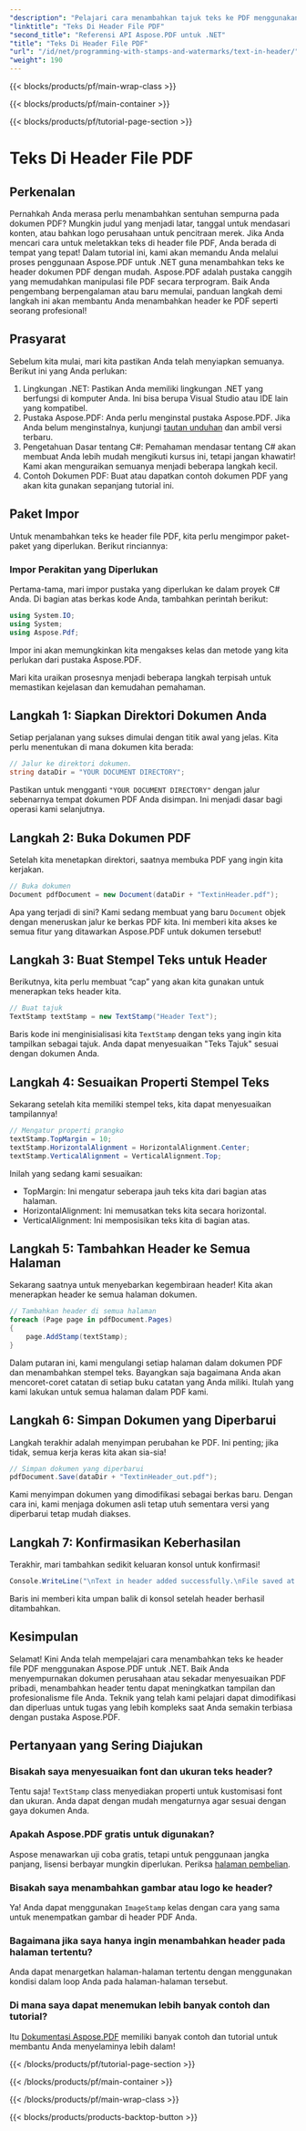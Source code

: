 ```yaml
---
"description": "Pelajari cara menambahkan tajuk teks ke PDF menggunakan Aspose.PDF for .NET dengan tutorial langkah demi langkah ini. Sempurnakan dokumen Anda secara efisien dan efektif."
"linktitle": "Teks Di Header File PDF"
"second_title": "Referensi API Aspose.PDF untuk .NET"
"title": "Teks Di Header File PDF"
"url": "/id/net/programming-with-stamps-and-watermarks/text-in-header/"
"weight": 190
---
```


{{< blocks/products/pf/main-wrap-class >}}

{{< blocks/products/pf/main-container >}}

{{< blocks/products/pf/tutorial-page-section >}}

# Teks Di Header File PDF

## Perkenalan

Pernahkah Anda merasa perlu menambahkan sentuhan sempurna pada dokumen PDF? Mungkin judul yang menjadi latar, tanggal untuk mendasari konten, atau bahkan logo perusahaan untuk pencitraan merek. Jika Anda mencari cara untuk meletakkan teks di header file PDF, Anda berada di tempat yang tepat! Dalam tutorial ini, kami akan memandu Anda melalui proses penggunaan Aspose.PDF untuk .NET guna menambahkan teks ke header dokumen PDF dengan mudah. Aspose.PDF adalah pustaka canggih yang memudahkan manipulasi file PDF secara terprogram. Baik Anda pengembang berpengalaman atau baru memulai, panduan langkah demi langkah ini akan membantu Anda menambahkan header ke PDF seperti seorang profesional!

## Prasyarat

Sebelum kita mulai, mari kita pastikan Anda telah menyiapkan semuanya. Berikut ini yang Anda perlukan:

1. Lingkungan .NET: Pastikan Anda memiliki lingkungan .NET yang berfungsi di komputer Anda. Ini bisa berupa Visual Studio atau IDE lain yang kompatibel.
2. Pustaka Aspose.PDF: Anda perlu menginstal pustaka Aspose.PDF. Jika Anda belum menginstalnya, kunjungi [tautan unduhan](https://releases.aspose.com/pdf/net/) dan ambil versi terbaru.
3. Pengetahuan Dasar tentang C#: Pemahaman mendasar tentang C# akan membuat Anda lebih mudah mengikuti kursus ini, tetapi jangan khawatir! Kami akan menguraikan semuanya menjadi beberapa langkah kecil.
4. Contoh Dokumen PDF: Buat atau dapatkan contoh dokumen PDF yang akan kita gunakan sepanjang tutorial ini.

## Paket Impor

Untuk menambahkan teks ke header file PDF, kita perlu mengimpor paket-paket yang diperlukan. Berikut rinciannya:

### Impor Perakitan yang Diperlukan

Pertama-tama, mari impor pustaka yang diperlukan ke dalam proyek C# Anda. Di bagian atas berkas kode Anda, tambahkan perintah berikut:

```csharp
using System.IO;
using System;
using Aspose.Pdf;
```

Impor ini akan memungkinkan kita mengakses kelas dan metode yang kita perlukan dari pustaka Aspose.PDF.

Mari kita uraikan prosesnya menjadi beberapa langkah terpisah untuk memastikan kejelasan dan kemudahan pemahaman.

## Langkah 1: Siapkan Direktori Dokumen Anda

Setiap perjalanan yang sukses dimulai dengan titik awal yang jelas. Kita perlu menentukan di mana dokumen kita berada:

```csharp
// Jalur ke direktori dokumen.
string dataDir = "YOUR DOCUMENT DIRECTORY";
```

Pastikan untuk mengganti `"YOUR DOCUMENT DIRECTORY"` dengan jalur sebenarnya tempat dokumen PDF Anda disimpan. Ini menjadi dasar bagi operasi kami selanjutnya.

## Langkah 2: Buka Dokumen PDF

Setelah kita menetapkan direktori, saatnya membuka PDF yang ingin kita kerjakan.

```csharp
// Buka dokumen
Document pdfDocument = new Document(dataDir + "TextinHeader.pdf");
```

Apa yang terjadi di sini? Kami sedang membuat yang baru `Document` objek dengan meneruskan jalur ke berkas PDF kita. Ini memberi kita akses ke semua fitur yang ditawarkan Aspose.PDF untuk dokumen tersebut!

## Langkah 3: Buat Stempel Teks untuk Header

Berikutnya, kita perlu membuat “cap” yang akan kita gunakan untuk menerapkan teks header kita.

```csharp
// Buat tajuk
TextStamp textStamp = new TextStamp("Header Text");
```

Baris kode ini menginisialisasi kita `TextStamp` dengan teks yang ingin kita tampilkan sebagai tajuk. Anda dapat menyesuaikan "Teks Tajuk" sesuai dengan dokumen Anda. 

## Langkah 4: Sesuaikan Properti Stempel Teks

Sekarang setelah kita memiliki stempel teks, kita dapat menyesuaikan tampilannya!

```csharp
// Mengatur properti prangko
textStamp.TopMargin = 10;
textStamp.HorizontalAlignment = HorizontalAlignment.Center;
textStamp.VerticalAlignment = VerticalAlignment.Top;
```

Inilah yang sedang kami sesuaikan:
- TopMargin: Ini mengatur seberapa jauh teks kita dari bagian atas halaman.
- HorizontalAlignment: Ini memusatkan teks kita secara horizontal.
- VerticalAlignment: Ini memposisikan teks kita di bagian atas.

## Langkah 5: Tambahkan Header ke Semua Halaman

Sekarang saatnya untuk menyebarkan kegembiraan header! Kita akan menerapkan header ke semua halaman dokumen.

```csharp
// Tambahkan header di semua halaman
foreach (Page page in pdfDocument.Pages)
{
    page.AddStamp(textStamp);
}
```

Dalam putaran ini, kami mengulangi setiap halaman dalam dokumen PDF dan menambahkan stempel teks. Bayangkan saja bagaimana Anda akan mencoret-coret catatan di setiap buku catatan yang Anda miliki. Itulah yang kami lakukan untuk semua halaman dalam PDF kami.

## Langkah 6: Simpan Dokumen yang Diperbarui

Langkah terakhir adalah menyimpan perubahan ke PDF. Ini penting; jika tidak, semua kerja keras kita akan sia-sia!

```csharp
// Simpan dokumen yang diperbarui
pdfDocument.Save(dataDir + "TextinHeader_out.pdf");
```

Kami menyimpan dokumen yang dimodifikasi sebagai berkas baru. Dengan cara ini, kami menjaga dokumen asli tetap utuh sementara versi yang diperbarui tetap mudah diakses.

## Langkah 7: Konfirmasikan Keberhasilan

Terakhir, mari tambahkan sedikit keluaran konsol untuk konfirmasi!

```csharp
Console.WriteLine("\nText in header added successfully.\nFile saved at " + dataDir);
```

Baris ini memberi kita umpan balik di konsol setelah header berhasil ditambahkan.

## Kesimpulan

Selamat! Kini Anda telah mempelajari cara menambahkan teks ke header file PDF menggunakan Aspose.PDF untuk .NET. Baik Anda menyempurnakan dokumen perusahaan atau sekadar menyesuaikan PDF pribadi, menambahkan header tentu dapat meningkatkan tampilan dan profesionalisme file Anda. Teknik yang telah kami pelajari dapat dimodifikasi dan diperluas untuk tugas yang lebih kompleks saat Anda semakin terbiasa dengan pustaka Aspose.PDF.

## Pertanyaan yang Sering Diajukan

### Bisakah saya menyesuaikan font dan ukuran teks header?
Tentu saja! `TextStamp` class menyediakan properti untuk kustomisasi font dan ukuran. Anda dapat dengan mudah mengaturnya agar sesuai dengan gaya dokumen Anda.

### Apakah Aspose.PDF gratis untuk digunakan?
Aspose menawarkan uji coba gratis, tetapi untuk penggunaan jangka panjang, lisensi berbayar mungkin diperlukan. Periksa [halaman pembelian](https://purchase.aspose.com/buy).

### Bisakah saya menambahkan gambar atau logo ke header?
Ya! Anda dapat menggunakan `ImageStamp` kelas dengan cara yang sama untuk menempatkan gambar di header PDF Anda.

### Bagaimana jika saya hanya ingin menambahkan header pada halaman tertentu?
Anda dapat menargetkan halaman-halaman tertentu dengan menggunakan kondisi dalam loop Anda pada halaman-halaman tersebut.

### Di mana saya dapat menemukan lebih banyak contoh dan tutorial?
Itu [Dokumentasi Aspose.PDF](https://reference.aspose.com/pdf/net/) memiliki banyak contoh dan tutorial untuk membantu Anda menyelaminya lebih dalam!

{{< /blocks/products/pf/tutorial-page-section >}}

{{< /blocks/products/pf/main-container >}}

{{< /blocks/products/pf/main-wrap-class >}}

{{< blocks/products/products-backtop-button >}}
